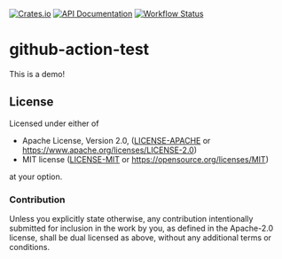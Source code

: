 [![Crates.io](https://img.shields.io/crates/v/github-action-test.svg)](https://crates.io/crates/github-action-test)
[![API Documentation](https://docs.rs/github-action-test/badge.svg)](https://docs.rs/github-action-test)
[![Workflow Status](https://github.com/mgjm/github-action-test/workflows/Build/badge.svg)](https://github.com/mgjm/github-action-test/actions?query=workflow%3A%22Build%22)

# github-action-test

This is a demo!

## License

Licensed under either of

- Apache License, Version 2.0, ([LICENSE-APACHE](LICENSE-APACHE) or https://www.apache.org/licenses/LICENSE-2.0)
- MIT license ([LICENSE-MIT](LICENSE-MIT) or https://opensource.org/licenses/MIT)

at your option.

### Contribution

Unless you explicitly state otherwise, any contribution intentionally submitted for inclusion in the work by you, as defined in the Apache-2.0 license, shall be dual licensed as above, without any additional terms or conditions.
